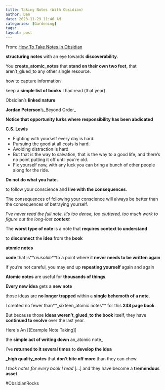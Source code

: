 ```yaml
---
title: Taking Notes (With Obsidian)
author: Dan
date: 2023-11-29 11:46 AM
categories: [Gardening]
tags: 
layout: post
---
```

From: [How To Take Notes In Obsidian](https://obsidian.rocks/how-to-take-book-notes-in-obsidian/)

**structuring notes** with an eye towards **discoverability**.

You **create_atomic_notes** that **stand on their own two feet**, that aren’t_glued_to any other single resource.

how to capture information

keep a **simple list of books** I had read (that year)

Obsidian’s **linked nature**

**Jordan Peterson**’s_Beyond Order_

**Notice that opportunity lurks where responsibility has been abdicated**

**C.S. Lewis**
- Fighting with yourself every day is hard. 
- Pursuing the good at all costs is hard. 
- Avoiding distraction is hard. 
- But that is the way to salvation, that is the way to a good life, and 
there’s no point putting it off until you’re old. 
- Fix yourself now, with any luck you can bring a bunch of other people along for the ride.

**Do not do what you hate.**

to follow your conscience and **live with the consequences**.

The consequences of following your conscience will always be better than the consequences of betraying yourself. 


*I’ve never read the full note. It’s too dense, too cluttered, too much work to figure out the long-lost **context***

The **worst type of note** is a note that **requires context to understand**

to **disconnect** the **idea** from the **book**

**atomic notes**

**code** that is**_reusable_**to a point where it **never needs to be written again**

If you’re not careful, you may end up **repeating yourself** again and again

**Atomic notes** are useful for **thousands of things**.

**Every new idea** gets a **new note**

those ideas are **no longer trapped** within a **single behemoth of a note**.

I created no fewer than**_sixteen_atomic notes** for this **248 page book**.

But because those **ideas weren’t_glued_to the book** itself, they have **continued to evolve** over the last year.

Here's An [[Example Note Taking]]

the **simple act of writing down** an_atomic note_

I’ve **returned to it several times** to **develop the idea**

**_high quality_notes** that **don’t bite off more** than they can chew.

*I took notes for every book I read* [...] and they have become a **tremendous asset**

#ObsidianRocks